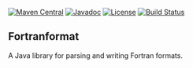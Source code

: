 [![Maven Central](https://img.shields.io/maven-central/v/name.mjw/fortranformat.svg?label=Maven%20Central)](https://search.maven.org/search?q=g:%22name.mjw.fortranformat%22)
[![Javadoc](https://javadoc.io/badge/name.mjw/fortranformat.svg)](https://javadoc.io/doc/name.mjw/fortranformat)
[![License](https://img.shields.io/badge/License-BSD_3--Clause-blue.svg)](https://opensource.org/licenses/BSD-3-Clause)
[![Build Status](https://github.com/mjw99/fortranformat/workflows/Java%20CI%20with%20Maven/badge.svg)](https://github.com/mjw99/fortranformat/actions)


## Fortranformat
A Java library for parsing and writing Fortran formats.
